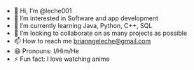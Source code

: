 - 👋 Hi, I’m @leche001
- 👀 I’m interested in Software and app development
- 🌱 I’m currently learning Java, Python, C++, SQL
- 💞️ I’m looking to collaborate on as many projects as possible
- 📫 How to reach me brianngeleche@gmail.com
- 😄 Pronouns: I/Him/He
- ⚡ Fun fact: I love watching anime

<!---
leche001/leche001 is a ✨ special ✨ repository because its `README.md` (this file) appears on your GitHub profile.
You can click the Preview link to take a look at your changes.
--->
